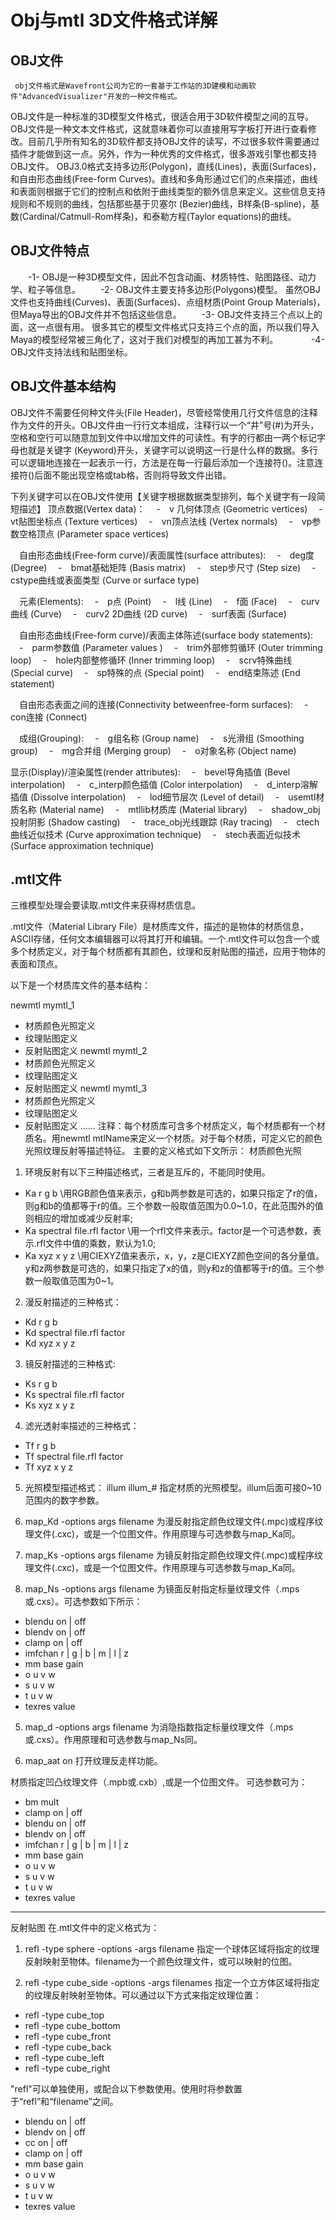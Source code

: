 # Obj与mtl 3D文件格式详解


## OBJ文件

     obj文件格式是Wavefront公司为它的一套基于工作站的3D建模和动画软件"AdvancedVisualizer"开发的一种文件格式。

OBJ文件是一种标准的3D模型文件格式，很适合用于3D软件模型之间的互导。OBJ文件是一种文本文件格式，这就意味着你可以直接用写字板打开进行查看修改。目前几乎所有知名的3D软件都支持OBJ文件的读写，不过很多软件需要通过插件才能做到这一点。另外，作为一种优秀的文件格式，很多游戏引擎也都支持OBJ文件。
OBJ3.0格式支持多边形(Polygon)，直线(Lines)，表面(Surfaces)，和自由形态曲线(Free-form Curves)。直线和多角形通过它们的点来描述，曲线和表面则根据于它们的控制点和依附于曲线类型的额外信息来定义。这些信息支持规则和不规则的曲线，包括那些基于贝塞尔 (Bezier)曲线，B样条(B-spline)，基数(Cardinal/Catmull-Rom样条)，和泰勒方程(Taylor equations)的曲线。 

## OBJ文件特点 
　　-1- OBJ是一种3D模型文件，因此不包含动画、材质特性、贴图路径、动力学、粒子等信息。 
　　-2- OBJ文件主要支持多边形(Polygons)模型。 虽然OBJ文件也支持曲线(Curves)、表面(Surfaces)、点组材质(Point Group Materials)，但Maya导出的OBJ文件并不包括这些信息。 
　　-3- OBJ文件支持三个点以上的面，这一点很有用。 很多其它的模型文件格式只支持三个点的面，所以我们导入Maya的模型经常被三角化了，这对于我们对模型的再加工甚为不利。　　　　
    -4- OBJ文件支持法线和贴图坐标。 

## OBJ文件基本结构
OBJ文件不需要任何种文件头(File Header)，尽管经常使用几行文件信息的注释作为文件的开头。OBJ文件由一行行文本组成，注释行以一个“井”号(#)为开头，空格和空行可以随意加到文件中以增加文件的可读性。有字的行都由一两个标记字母也就是关键字 (Keyword)开头，关键字可以说明这一行是什么样的数据。多行可以逻辑地连接在一起表示一行，方法是在每一行最后添加一个连接符(\)。注意连接符(\)后面不能出现空格或tab格，否则将导致文件出错。 
 
下列关键字可以在OBJ文件使用【关键字根据数据类型排列，每个关键字有一段简短描述】 
顶点数据(Vertex data)： 
　-　v 几何体顶点 (Geometric vertices) 
　-　vt贴图坐标点 (Texture vertices) 
　-　vn顶点法线 (Vertex normals) 
　-　vp参数空格顶点 (Parameter space vertices) 

　自由形态曲线(Free-form curve)/表面属性(surface attributes): 
　-　deg度 (Degree) 
　-　bmat基础矩阵 (Basis matrix) 
　-　step步尺寸 (Step size) 
　-　cstype曲线或表面类型 (Curve or surface type) 

　元素(Elements): 
　-　p点 (Point) 
　-　l线 (Line) 
　-　f面 (Face) 
　-　curv曲线 (Curve) 
　-　curv2 2D曲线 (2D curve) 
　-　surf表面 (Surface) 

　自由形态曲线(Free-form curve)/表面主体陈述(surface body statements): 
　-　parm参数值 (Parameter values ) 
　-　trim外部修剪循环 (Outer trimming loop) 
　-　hole内部整修循环 (Inner trimming loop) 
　-　scrv特殊曲线 (Special curve) 
　-　sp特殊的点 (Special point) 
　-　end结束陈述 (End statement) 

　自由形态表面之间的连接(Connectivity betweenfree-form surfaces): 
　-　con连接 (Connect) 

　成组(Grouping): 
　-　g组名称 (Group name) 
　-　s光滑组 (Smoothing group) 
　-　mg合并组 (Merging group) 
　-　o对象名称 (Object name) 

  显示(Display)/渲染属性(render attributes): 
　-　bevel导角插值 (Bevel interpolation) 
　-　c_interp颜色插值 (Color interpolation) 
　-　d_interp溶解插值 (Dissolve interpolation) 
　-　lod细节层次 (Level of detail) 
　-　usemtl材质名称 (Material name) 
　-　mtllib材质库 (Material library) 
　-　shadow_obj投射阴影 (Shadow casting) 
　-　trace_obj光线跟踪 (Ray tracing) 
　-　ctech曲线近似技术 (Curve approximation technique) 
　-　stech表面近似技术 (Surface approximation technique) 



## .mtl文件

三维模型处理会要读取.mtl文件来获得材质信息。

   .mtl文件（Material Library File）是材质库文件，描述的是物体的材质信息，ASCII存储，任何文本编辑器可以将其打开和编辑。一个.mtl文件可以包含一个或多个材质定义，对于每个材质都有其颜色，纹理和反射贴图的描述，应用于物体的表面和顶点。

以下是一个材质库文件的基本结构：

newmtl mymtl_1
  - 材质颜色光照定义
  - 纹理贴图定义
  - 反射贴图定义
newmtl mymtl_2
  - 材质颜色光照定义
  - 纹理贴图定义
  - 反射贴图定义
newmtl mymtl_3
  - 材质颜色光照定义
  - 纹理贴图定义
  - 反射贴图定义
……
注释：每个材质库可含多个材质定义，每个材质都有一个材质名。用newmtl mtlName来定义一个材质。对于每个材质，可定义它的颜色光照纹理反射等描述特征。
主要的定义格式如下文所示：
材质颜色光照
1.  环境反射有以下三种描述格式，三者是互斥的，不能同时使用。

  - Ka r g b    \\用RGB颜色值来表示，g和b两参数是可选的，如果只指定了r的值，则g和b的值都等于r的值。三个参数一般取值范围为0.0~1.0，在此范围外的值则相应的增加或减少反射率;
  - Ka spectral file.rfl factor   \\用一个rfl文件来表示。factor是一个可选参数，表示.rfl文件中值的乘数，默认为1.0;
  - Ka xyz x y z   \\用CIEXYZ值来表示，x，y，z是CIEXYZ颜色空间的各分量值。y和z两参数是可选的，如果只指定了x的值，则y和z的值都等于r的值。三个参数一般取值范围为0~1。

2. 漫反射描述的三种格式：
  - Kd r g b
  - Kd spectral file.rfl factor
  - Kd xyz x y z

3. 镜反射描述的三种格式:
  - Ks r g b
  - Ks spectral file.rfl factor
  - Ks xyz x y z

4. 滤光透射率描述的三种格式：
  - Tf r g b
  - Tf spectral file.rfl factor
  - Tf xyz x y z

5. 光照模型描述格式：
illum illum_#
指定材质的光照模型。illum后面可接0~10范围内的数字参数。

2.  map_Kd -options args filename
为漫反射指定颜色纹理文件(.mpc)或程序纹理文件(.cxc)，或是一个位图文件。作用原理与可选参数与map_Ka同。

3.  map_Ks -options args filename
为镜反射指定颜色纹理文件(.mpc)或程序纹理文件(.cxc)，或是一个位图文件。作用原理与可选参数与map_Ka同。

4.  map_Ns -options args filename
为镜面反射指定标量纹理文件（.mps或.cxs）。可选参数如下所示：
  - blendu on | off
  - blendv on | off
  - clamp on | off
  - imfchan r | g | b | m | l | z
  - mm base gain
  - o u v w
  - s u v w
  - t u v w
  - texres value

5. map_d -options args filename
  为消隐指数指定标量纹理文件（.mps或.cxs）。作用原理和可选参数与map_Ns同。

6. map_aat on
  打开纹理反走样功能。


材质指定凹凸纹理文件（.mpb或.cxb）,或是一个位图文件。
可选参数可为：
  - bm mult
  - clamp on | off
  - blendu on | off
  - blendv on | off
  - imfchan r | g | b | m | l | z
  - mm base gain
  - o u v w
  - s u v w
  - t u v w
  - texres value

******************************************************************************************************
反射贴图
在.mtl文件中的定义格式为：
1. refl -type sphere -options -args filename
指定一个球体区域将指定的纹理反射映射至物体。filename为一个颜色纹理文件，或可以映射的位图。

2. refl -type cube_side -options -args filenames
指定一个立方体区域将指定的纹理反射映射至物体。可以通过以下方式来指定纹理位置：
 -  refl -type cube_top
 - refl -type cube_bottom
 - refl -type cube_front
 - refl -type cube_back
 - refl -type cube_left
 - refl -type cube_right

"refl"可以单独使用，或配合以下参数使用。使用时将参数置于“refl”和“filename”之间。
 - blendu on | off
 - blendv on | off
 - cc on | off
 - clamp on | off
 - mm base gain
 - o u v w
 - s u v w
 - t u v w
 - texres value